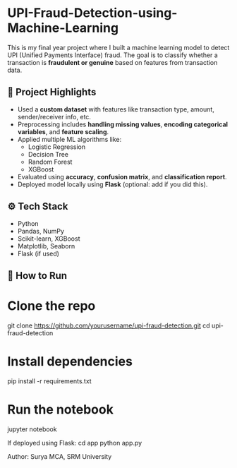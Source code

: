 # UPI-Fraud-Detection-using-Machine-Learning
This is my final year project where I built a machine learning model to detect UPI (Unified Payments Interface) fraud. The goal is to classify whether a transaction is **fraudulent or genuine** based on features from transaction data.

## 🧠 Project Highlights

- Used a **custom dataset** with features like transaction type, amount, sender/receiver info, etc.
- Preprocessing includes **handling missing values**, **encoding categorical variables**, and **feature scaling**.
- Applied multiple ML algorithms like:
  - Logistic Regression
  - Decision Tree
  - Random Forest
  - XGBoost
- Evaluated using **accuracy**, **confusion matrix**, and **classification report**.
- Deployed model locally using **Flask** (optional: add if you did this).

## ⚙️ Tech Stack

- Python
- Pandas, NumPy
- Scikit-learn, XGBoost
- Matplotlib, Seaborn
- Flask (if used)

## 🚀 How to Run

# Clone the repo
git clone https://github.com/yourusername/upi-fraud-detection.git
cd upi-fraud-detection

# Install dependencies
pip install -r requirements.txt

# Run the notebook
jupyter notebook

If deployed using Flask:
cd app
python app.py

Author:
Surya
MCA, SRM University
